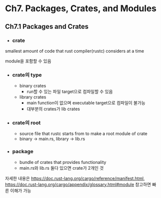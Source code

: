 # Ch7. Packages, Crates, and Modules

## Ch7.1 Packages and Crates

- ### crate
smallest amount of code that rust compiler(rustc) considers at a time

module을 포함할 수 있음

- ### crate의 type
  - binary crates
    - run할 수 있는 파일 target으로 컴파일할 수 있음
  - library crates
    - main function이 없으며 executable target으로 컴파일이 불가능
    - 대부분의 crates가 lib crates
- ### crate의 root
  - source file that rustc starts from to make a root module of crate
  - binary -> main.rs, library -> lib.rs
- ### package
  - bundle of crates that provides functionality
  - main.rs와 lib.rs 둘다 있으면 crate가 2개인 것

자세한 내용은 https://doc.rust-lang.org/cargo/reference/manifest.html, https://doc.rust-lang.org/cargo/appendix/glossary.html#module 참고하면 빠른 이해가 가능
